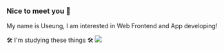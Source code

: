 ### Nice to meet you 👋
My name is Useung, I am interested in Web Frontend and App developing!

🛠 I'm studying these things 🛠
<img src="https://img.shields.io/badge/JavaScript-3DDC84?style=flat-square&logo=JavaScript&logoColor=white"/>

<!--
**woose28/woose28** is a ✨ _special_ ✨ repository because its `README.md` (this file) appears on your GitHub profile.

Here are some ideas to get you started:

- 🔭 I’m currently working on ...
- 🌱 I’m currently learning ...
- 👯 I’m looking to collaborate on ...
- 🤔 I’m looking for help with ...
- 💬 Ask me about ...
- 📫 How to reach me: ...
- 😄 Pronouns: ...
- ⚡ Fun fact: ...
-->
